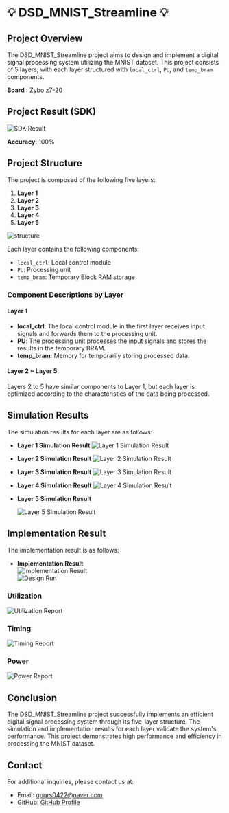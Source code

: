 # 💡 DSD_MNIST_Streamline 💡

## Project Overview
The DSD_MNIST_Streamline project aims to design and implement a digital signal processing system utilizing the MNIST dataset. This project consists of 5 layers, with each layer structured with `local_ctrl`, `PU`, and `temp_bram` components.  

**Board** : Zybo z7-20  

## Project Result (SDK)
![SDK Result](https://github.com/user-attachments/assets/3c811e3e-9c71-4031-afe1-f4d2a02d3c09)
  
**Accuracy**: 100%  

## Project Structure
The project is composed of the following five layers:

1. **Layer 1**
2. **Layer 2**
3. **Layer 3**
4. **Layer 4**
5. **Layer 5**
   
![structure](https://github.com/foodinsect/DSD_MNIST_Streamline/assets/36304709/66abef42-3ffe-4019-8afe-3fda8ddbd30b)  

Each layer contains the following components:

- `local_ctrl`: Local control module
- `PU`: Processing unit
- `temp_bram`: Temporary Block RAM storage

### Component Descriptions by Layer

#### Layer 1
- **local_ctrl**: The local control module in the first layer receives input signals and forwards them to the processing unit.
- **PU**: The processing unit processes the input signals and stores the results in the temporary BRAM.
- **temp_bram**: Memory for temporarily storing processed data.

#### Layer 2 ~ Layer 5
Layers 2 to 5 have similar components to Layer 1, but each layer is optimized according to the characteristics of the data being processed.

## Simulation Results
The simulation results for each layer are as follows:

- **Layer 1 Simulation Result**
  ![Layer 1 Simulation Result](https://github.com/foodinsect/DSD_MNIST_Streamline/assets/36304709/67f731d5-3e20-41be-872b-f48e08a163d2)  

- **Layer 2 Simulation Result**
  ![Layer 2 Simulation Result](https://github.com/foodinsect/DSD_MNIST_Streamline/assets/36304709/e941d5d8-73bb-4a33-94bb-476c08fd1b6e)  


- **Layer 3 Simulation Result**
  ![Layer 3 Simulation Result](https://github.com/foodinsect/DSD_MNIST_Streamline/assets/36304709/b2ff6895-4c90-4464-a0c1-c79903adc4e5)  


- **Layer 4 Simulation Result**
  ![Layer 4 Simulation Result](https://github.com/foodinsect/DSD_MNIST_Streamline/assets/36304709/0de6eb5e-0f0c-4d15-a75a-24f69755ea26)  


- **Layer 5 Simulation Result**

  ![Layer 5 Simulation Result](https://github.com/foodinsect/DSD_MNIST_Streamline/assets/36304709/e3500e51-acab-46df-a572-3193135fceff)  

## Implementation Result
The implementation result is as follows:

- **Implementation Result**  
  ![Implementation Result](https://github.com/foodinsect/DSD_MNIST_Streamline/assets/36304709/280ba771-3ee1-4296-99d8-6c36bdcef718)  
  ![Design Run](https://github.com/foodinsect/DSD_MNIST_Streamline/assets/36304709/9b2ee61e-3df4-4270-bacc-624995357f33)  


### Utilization
  ![Utilization Report](https://github.com/foodinsect/DSD_MNIST_Streamline/assets/36304709/1616e535-d6db-42ca-ae3c-db84c16137c0)  

### Timing
  ![Timing Report](https://github.com/foodinsect/DSD_MNIST_Streamline/assets/36304709/840486d9-8e1f-4b25-bf01-38d22d7a9c62)  

### Power
  ![Power Report](https://github.com/foodinsect/DSD_MNIST_Streamline/assets/36304709/f84f75c3-3c72-48d3-a2ee-59e55c9a3cfb)  


## Conclusion
The DSD_MNIST_Streamline project successfully implements an efficient digital signal processing system through its five-layer structure. The simulation and implementation results for each layer validate the system's performance. This project demonstrates high performance and efficiency in processing the MNIST dataset.

## Contact
For additional inquiries, please contact us at:

- Email: opqrs0422@naver.com
- GitHub: [GitHub Profile](https://github.com/foodinsect)

